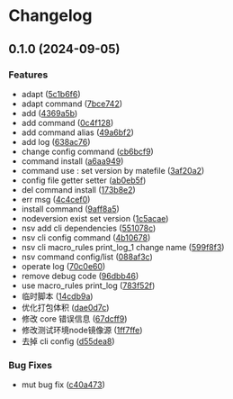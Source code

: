 # Changelog

## 0.1.0 (2024-09-05)


### Features

* adapt ([5c1b6f6](https://github.com/jshub-top/nsv/commit/5c1b6f6f8d7db807722f69e2eb908b8fcd3db6ba))
* adapt command ([7bce742](https://github.com/jshub-top/nsv/commit/7bce7421c87a5be46137cd80834f0529bdb4af8b))
* add ([4369a5b](https://github.com/jshub-top/nsv/commit/4369a5b98573de46162f836bd202d7ee29e0db92))
* add command ([0c4f128](https://github.com/jshub-top/nsv/commit/0c4f128c5c1fb455c671359230882d205fa9ff70))
* add command alias ([49a6bf2](https://github.com/jshub-top/nsv/commit/49a6bf26764791b0dd2955695f488dbbc70f0e3b))
* add log ([638ac76](https://github.com/jshub-top/nsv/commit/638ac761e131fc5993d084c1f30e65f051b2036f))
* change config  command ([cb6bcf9](https://github.com/jshub-top/nsv/commit/cb6bcf905f99d515bbdb0001005690384bf1a3e9))
* command install ([a6aa949](https://github.com/jshub-top/nsv/commit/a6aa9495790e6046ff31019889059d9d5ad3e8bd))
* command use : set version by matefile ([3af20a2](https://github.com/jshub-top/nsv/commit/3af20a28a9c8706cdc20a418e7038be33827e7dd))
* config file getter setter ([ab0eb5f](https://github.com/jshub-top/nsv/commit/ab0eb5fba3c5dfca763caaf543110a7c59b80347))
* del command install ([173b8e2](https://github.com/jshub-top/nsv/commit/173b8e20c87b3f64afaf63e3894d6e6326405f2f))
* err msg ([4c4cef0](https://github.com/jshub-top/nsv/commit/4c4cef02433868a51ec3e76c7ff58505faa3ad0a))
* install command ([9aff8a5](https://github.com/jshub-top/nsv/commit/9aff8a51bfc12f32c6b40f7e022e714de09f87a7))
* nodeversion exist set version ([1c5acae](https://github.com/jshub-top/nsv/commit/1c5acae197dc5df6f66fda2361f8497b5275697e))
* nsv add cli dependencies ([551078c](https://github.com/jshub-top/nsv/commit/551078c4b6f1665d1f1429a3f7bb21c9e90e552c))
* nsv cli config command ([4b10678](https://github.com/jshub-top/nsv/commit/4b1067805a75d14d27156e4e2de9f0553a0f47ad))
* nsv cli macro_rules print_log_1 change name ([599f8f3](https://github.com/jshub-top/nsv/commit/599f8f30c047ad372541aa51b660fa8a7eaab12e))
* nsv command config/list ([088af3c](https://github.com/jshub-top/nsv/commit/088af3ca1c5968878e4ba868f7701f2a9276ff55))
* operate log ([70c0e60](https://github.com/jshub-top/nsv/commit/70c0e60e9934fa90dbac08b3d3b146bea3490faf))
* remove debug code ([96dbb46](https://github.com/jshub-top/nsv/commit/96dbb46dd946def7fd33e6a0fbb5d1c0e63639f5))
* use macro_rules print_log ([783f52f](https://github.com/jshub-top/nsv/commit/783f52f14bbc9258b2ee6f85368b4d29f71013dc))
* 临时脚本 ([14cdb9a](https://github.com/jshub-top/nsv/commit/14cdb9a1bd3f5258e20646e05cef3a154b9a0bfd))
* 优化打包体积 ([dae0d7c](https://github.com/jshub-top/nsv/commit/dae0d7cb92d8223c63b483ba7d4f0901f2fd14ac))
* 修改 core 错误信息 ([67dcff9](https://github.com/jshub-top/nsv/commit/67dcff9f8cc48c790566d3c9e08b3c3c84cbc9a4))
* 修改测试环境node镜像源 ([1ff7ffe](https://github.com/jshub-top/nsv/commit/1ff7ffe0bb4dae549141205ba6bf60142344745e))
* 去掉 cli config ([d55dea8](https://github.com/jshub-top/nsv/commit/d55dea87c495557023f296cf88513dc4c823cb6c))


### Bug Fixes

* mut bug fix ([c40a473](https://github.com/jshub-top/nsv/commit/c40a47301618e7f27a9720a02adcc0beff2d0bcf))
